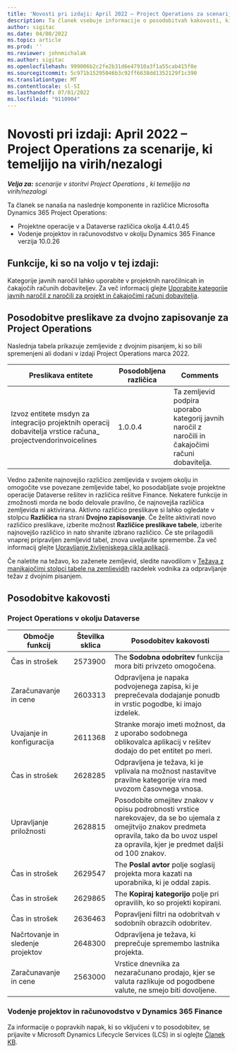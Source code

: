 ```yaml
---
title: 'Novosti pri izdaji: April 2022 – Project Operations za scenarije, ki temeljijo na virih/nezalogi'
description: Ta članek vsebuje informacije o posodobitvah kakovosti, ki so na voljo v izdaji Microsofta aprila 2022 Dynamics 365 Project Operations za scenarije, ki temeljijo na virih/brez zaloge.
author: sigitac
ms.date: 04/08/2022
ms.topic: article
ms.prod: ''
ms.reviewer: johnmichalak
ms.author: sigitac
ms.openlocfilehash: 999006b2c2fe2b31d6e47910a3f1a55cab415f0e
ms.sourcegitcommit: 5c971b15295046b3c92ff6638dd1352129f1c390
ms.translationtype: MT
ms.contentlocale: sl-SI
ms.lasthandoff: 07/01/2022
ms.locfileid: "9110904"
---
```

# <a name="whats-new-april-2022---project-operations-for-resourcenon-stocked-based-scenarios"></a>Novosti pri izdaji: April 2022 – Project Operations za scenarije, ki temeljijo na virih/nezalogi

_**Velja za:** scenarije v storitvi Project Operations , ki temeljijo na virih/nezalogi_

Ta članek se nanaša na naslednje komponente in različice Microsofta Dynamics 365 Project Operations:

- Projektne operacije v a Dataverse različica okolja 4.41.0.45
- Vodenje projektov in računovodstvo v okolju Dynamics 365 Finance verzija 10.0.26

## <a name="features-included-in-this-release"></a>Funkcije, ki so na voljo v tej izdaji:

Kategorije javnih naročil lahko uporabite v projektnih naročilnicah in čakajočih računih dobaviteljev. Za več informacij glejte [Uporabite kategorije javnih naročil z naročili za projekt in čakajočimi računi dobavitelja](../procurement/configure-procurement-categories.md).

## <a name="project-operations-dual-write-maps-updates"></a>Posodobitve preslikave za dvojno zapisovanje za Project Operations

Naslednja tabela prikazuje zemljevide z dvojnim pisanjem, ki so bili spremenjeni ali dodani v izdaji Project Operations marca 2022.

| Preslikava entitete | Posodobljena različica | Comments |
| -------------- | ------------------- | ------------|
| Izvoz entitete msdyn za integracijo projektnih operacij dobavitelja vrstice računa\_ projectvendorinvoicelines | 1.0.0.4 | Ta zemljevid podpira uporabo kategorij javnih naročil z naročili in čakajočimi računi dobavitelja. |

Vedno zaženite najnovejšo različico zemljevida v svojem okolju in omogočite vse povezane zemljevide tabel, ko posodabljate svoje projektne operacije Dataverse rešitev in različica rešitve Finance. Nekatere funkcije in zmožnosti morda ne bodo delovale pravilno, če najnovejša različica zemljevida ni aktivirana. Aktivno različico preslikave si lahko ogledate v stolpcu **Različica** na strani **Dvojno zapisovanje**. Če želite aktivirati novo različico preslikave, izberite možnost **Različice preslikave tabele**, izberite najnovejšo različico in nato shranite izbrano različico. Če ste prilagodili vnaprej pripravljen zemljevid tabel, znova uveljavite spremembe. Za več informacij glejte [Upravljanje življenjskega cikla aplikacij](/dynamics365/fin-ops-core/dev-itpro/data-entities/dual-write/app-lifecycle-management).

Če naletite na težavo, ko zaženete zemljevid, sledite navodilom v [Težava z manjkajočimi stolpci tabele na zemljevidih](/dynamics365/fin-ops-core/dev-itpro/data-entities/dual-write/dual-write-troubleshooting-finops-upgrades#missing-table-columns-issue-on-maps) razdelek vodnika za odpravljanje težav z dvojnim pisanjem.

## <a name="quality-updates"></a>Posodobitve kakovosti

### <a name="project-operations-on-dataverse"></a>Project Operations v okolju Dataverse

| Območje funkcij | Številka sklica | Posodobitev kakovosti |
| ------------ | ---------------- | -------------- |
| Čas in strošek | 2573900 | The **Sodobna odobritev** funkcija mora biti privzeto omogočena. |
| Zaračunavanje in cene | 2603313 | Odpravljena je napaka podvojenega zapisa, ki je preprečevala dodajanje ponudb in vrstic pogodbe, ki imajo izdelek. |
| Uvajanje in konfiguracija | 2611368 | Stranke morajo imeti možnost, da z uporabo sodobnega oblikovalca aplikacij v rešitev dodajo do pet entitet po meri. |
| Čas in strošek | 2628285 | Odpravljena je težava, ki je vplivala na možnost nastavitve pravilne kategorije vira med uvozom časovnega vnosa. |
| Upravljanje priložnosti| 2628815 | Posodobite omejitev znakov v opisu podrobnosti vrstice narekovajev, da se bo ujemala z omejitvijo znakov predmeta opravila, tako da bo uvoz uspel za opravila, kjer je predmet daljši od 100 znakov. |
| Čas in strošek| 2629547 | The **Poslal avtor** polje soglasij projekta mora kazati na uporabnika, ki je oddal zapis. |
| Čas in strošek| 2629865 | The **Kopiraj kategorijo** polje pri opravilih, ko so projekti kopirani. |
| Čas in strošek| 2636463 | Popravljeni filtri na odobritvah v sodobnih obrazcih odobritev. |
| Načrtovanje in sledenje projektov | 2648300 | Odpravljena je težava, ki preprečuje spremembo lastnika projekta. |
| Zaračunavanje in cene | 2563000 | Vrstice dnevnika za nezaračunano prodajo, kjer se valuta razlikuje od pogodbene valute, ne smejo biti dovoljene. |

### <a name="project-management-and-accounting-in-dynamics-365-finance"></a>Vodenje projektov in računovodstvo v Dynamics 365 Finance

Za informacije o popravkih napak, ki so vključeni v to posodobitev, se prijavite v Microsoft Dynamics Lifecycle Services (LCS) in si oglejte [Članek KB](https://fix.lcs.dynamics.com/Issue/Details?bugId=662864).
